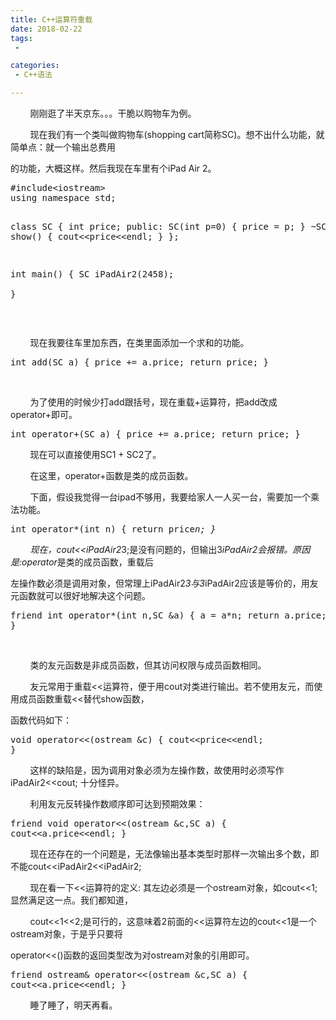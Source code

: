 ```yaml
---
title: C++运算符重载
date: 2018-02-22
tags:
 - 

categories:
 - C++语法

---
```


<p>        刚刚逛了半天京东。。。干脆以购物车为例。</p><p>        现在我们有一个类叫做购物车(shopping cart简称SC)。想不出什么功能，就简单点：就一个输出总费用</p><p>的功能，大概这样。然后我现在车里有个iPad Air 2。</p><pre class="cpp">#include&lt;iostream&gt;
using namespace std;

class SC
{
	int price;
public:
	SC(int p=0)
	{
		price = p;
	}
	~SC(){}
	void show()
	{
		cout&lt;&lt;price&lt;&lt;endl;
	}
};

int main()
{
	SC iPadAir2(2458);	 
}</pre><br /><p>        现在我要往车里加东西，在类里面添加一个求和的功能。</p><pre class="cpp">	int add(SC a)
	{
		price += a.price;
		return price;
	}</pre><br /><p>        为了使用的时候少打add跟括号，现在重载+运算符，把add改成operator+即可。<br /></p><pre class="cpp">	int operator+(SC a)
	{
		price += a.price;
		return price;
	}</pre><p>        现在可以直接使用SC1 + SC2了。</p><p></p><p>        在这里，operator+函数是类的成员函数。</p><p>        下面，假设我觉得一台ipad不够用，我要给家人一人买一台，需要加一个乘法功能。</p><pre class="cpp">	int operator*(int n)
	{
		return price*n;
	}</pre><p>        现在，cout&lt;&lt;iPadAir2*3;是没有问题的，但输出3*iPadAir2会报错。原因是:operator*是类的成员函数，重载后</p><p>左操作数必须是调用对象，但常理上iPadAir2*3与3*iPadAir2应该是等价的，用友元函数就可以很好地解决这个问题。</p><pre class="cpp">	friend int operator*(int n,SC &amp;a)
	{
		a = a*n;
		return a.price;
	}</pre><br /><p>        类的友元函数是非成员函数，但其访问权限与成员函数相同。</p><p>        友元常用于重载&lt;&lt;运算符，便于用cout对类进行输出。若不使用友元，而使用成员函数重载&lt;&lt;替代show函数，</p><p>函数代码如下：</p><pre class="cpp">	void operator&lt;&lt;(ostream &amp;c)
	{
		cout&lt;&lt;price&lt;&lt;endl;
	}</pre><p>        这样的缺陷是，因为调用对象必须为左操作数，故使用时必须写作iPadAir2&lt;&lt;cout; 十分怪异。</p><p>        利用友元反转操作数顺序即可达到预期效果：<br /></p><pre class="cpp">	friend void operator&lt;&lt;(ostream &amp;c,SC a)
	{
		cout&lt;&lt;a.price&lt;&lt;endl;
	}</pre><p>        现在还存在的一个问题是，无法像输出基本类型时那样一次输出多个数，即不能cout&lt;&lt;iPadAir2&lt;&lt;iPadAir2;</p><p>        现在看一下&lt;&lt;运算符的定义: 其左边必须是一个ostream对象，如cout&lt;&lt;1;显然满足这一点。我们都知道，<br /></p><p>        cout&lt;&lt;1&lt;&lt;2;是可行的，这意味着2前面的&lt;&lt;运算符左边的cout&lt;&lt;1是一个ostream对象，于是乎只要将</p><p>operator&lt;&lt;()函数的返回类型改为对ostream对象的引用即可。</p><pre class="cpp">	friend ostream&amp; operator&lt;&lt;(ostream &amp;c,SC a)
	{
		cout&lt;&lt;a.price&lt;&lt;endl;
	}</pre>        睡了睡了，明天再看。<br /><p><br /></p><p>        <br /></p><p>        <br /></p><br /><p>                                     </p>
